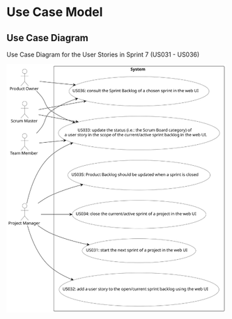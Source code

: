 # Use Case Model
## Use Case Diagram
Use Case Diagram for the User Stories in Sprint 7 (US031 - US036)

![Use Case Diagram](use_case_diagram.svg)
